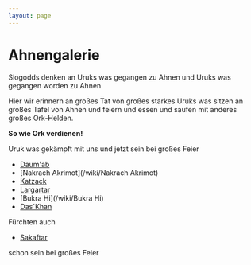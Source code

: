 ```yaml
---
layout: page
---
```


Ahnengalerie
============

Slogodds denken an Uruks was gegangen zu Ahnen und Uruks was gegangen worden zu Ahnen 

Hier wir erinnern an großes Tat von großes starkes Uruks was sitzen an großes Tafel von Ahnen und feiern und essen und saufen mit anderes großes Ork-Helden.

**So wie Ork verdienen!**


Uruk was gekämpft mit uns und jetzt sein bei großes Feier 
* [Daum'ab](/wiki/Daum'ab)
* [Nakrach Akrimot](/wiki/Nakrach Akrimot)
* [Katzack](/wiki/Katzack)
* [Largartar](/wiki/Largartar)
* [Bukra Hi](/wiki/Bukra Hi)
* [Das´Khan](/wiki/DasKhan)


Fürchten auch

* [Sakaftar](/wiki/Sakaftar)

schon sein bei großes Feier 